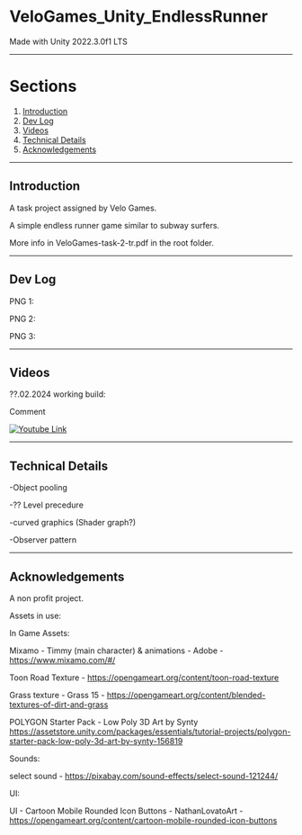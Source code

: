 # VeloGames_Unity_EndlessRunner

Made with Unity 2022.3.0f1 LTS 

----------
<!-- TABLE OF SECTIONS -->
  # Sections
  <ol>
	  <li><a href="#Introduction">Introduction</a></li>
	  <li><a href="#Dev Log">Dev Log</a></li>
	  <li><a href="#Videos">Videos</a></li>
	  <li><a href="#Technical Details">Technical Details</a></li>
	  <li><a href="#Acknowledgements">Acknowledgements</a></li>
  </ol>

----------

<!-- INTRODUCTION -->
## Introduction

A task project assigned by Velo Games.

A simple endless runner game similar to subway surfers.

More info in VeloGames-task-2-tr.pdf in the root folder.

----------

<!-- Dev Log -->
## Dev Log

PNG 1: 


PNG 2: 


PNG 3: 

----------

<!-- Videos -->
## Videos


??.02.2024 working build: 

Comment

[![Youtube Link](https://img.youtube.com/vi/YTLINKNOTAWAILABLE/0.jpg)](https://youtu.be/YTLINKNOTAWAILABLE)


----------

<!-- Technical Details -->
## Technical Details

-Object pooling

-?? Level precedure

-curved graphics (Shader graph?)

-Observer pattern



----------

<!-- Acknowledgements -->
## Acknowledgements

A non profit project. 

Assets in use:

In Game Assets:

Mixamo - Timmy (main character) & animations - Adobe - https://www.mixamo.com/#/ 

Toon Road Texture - https://opengameart.org/content/toon-road-texture

Grass texture - Grass 15 - https://opengameart.org/content/blended-textures-of-dirt-and-grass

POLYGON Starter Pack - Low Poly 3D Art by Synty https://assetstore.unity.com/packages/essentials/tutorial-projects/polygon-starter-pack-low-poly-3d-art-by-synty-156819

Sounds: 

select sound - https://pixabay.com/sound-effects/select-sound-121244/

UI: 

UI - Cartoon Mobile Rounded Icon Buttons - NathanLovatoArt - https://opengameart.org/content/cartoon-mobile-rounded-icon-buttons

